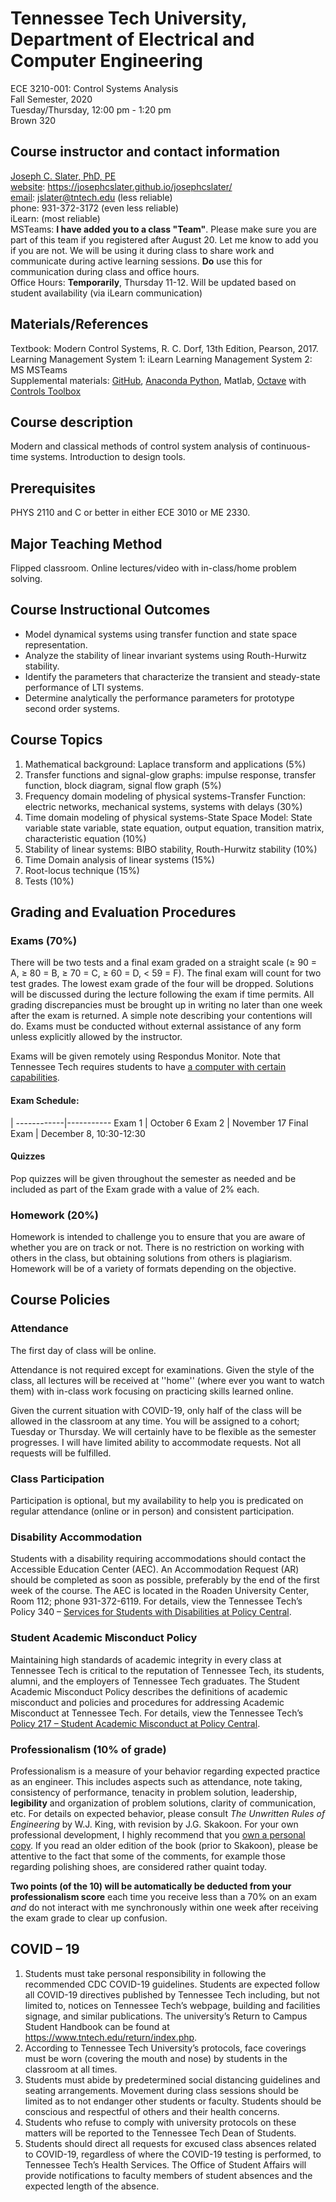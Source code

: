 

#   Tennessee Tech University, Department of Electrical and Computer Engineering
ECE 3210-001: Control Systems Analysis  
Fall Semester, 2020  
Tuesday/Thursday, 12:00 pm - 1:20 pm  
Brown 320    

##  Course instructor and contact information

[Joseph C. Slater, PhD, PE](https://josephcslater.github.io/josephcslater/)  
[website](https://josephcslater.github.io/josephcslater/): https://josephcslater.github.io/josephcslater/  
[email](mailto:jslater@tntech.edu): jslater@tntech.edu (less reliable)  
phone: 931-372-3172 (even less reliable)  
iLearn: (most reliable)  
MSTeams: **I have added you to a class "Team"**. Please make sure you are part of this team if you registered after August 20. Let me know to add you if you are not.  We will be using it during class to share work and communicate during active learning sessions. **Do** use this for communication during class and office hours.  
Office Hours: **Temporarily**, Thursday 11-12. Will be updated based on student availability (via iLearn communication)

##  Materials/References
Textbook: Modern Control Systems, R. C. Dorf, 13th Edition, Pearson, 2017.  
Learning Management System 1: iLearn
Learning Management System 2: MS MSTeams  
Supplemental materials: [GitHub](https://github.com/josephcslater/Tennessee_Tech_ECE_3210), [Anaconda Python](https://www.anaconda.com/products/individual), Matlab, [Octave](https://www.gnu.org/software/octave/) with [Controls Toolbox](https://wiki.octave.org/Category:Octave_Forge)

##  Course description
Modern and classical methods of control system analysis of continuous-time systems. Introduction to design tools.

##  Prerequisites
PHYS 2110 and C or better in either ECE 3010 or ME 2330.

##  Major Teaching Method
Flipped classroom. Online lectures/video with in-class/home problem solving.

##  Course Instructional Outcomes
- Model dynamical systems using transfer function and state space representation.
- Analyze the stability of linear invariant systems using Routh-Hurwitz stability.
- Identify the parameters that characterize the  transient and steady-state performance of LTI systems.
- Determine analytically the performance parameters for prototype second order systems.

##  Course Topics
1.  Mathematical background: Laplace transform and applications (5%)
2.  Transfer functions and signal-glow graphs: impulse response,
transfer function, block diagram, signal flow graph (5%)
3.  Frequency domain modeling of physical systems-Transfer Function:
electric networks, mechanical systems, systems with delays (30%)
4.  Time domain modeling of physical systems-State Space Model: State
variable state variable, state equation, output equation,
transition matrix, characteristic equation (10%)
5.  Stability of linear systems: BIBO stability, Routh-Hurwitz stability (10%)
6.  Time Domain analysis of linear systems (15%)
7.  Root-locus technique (15%)
8.  Tests (10%)

## Grading and Evaluation Procedures
<!-- a normal html comment   ### Grading and evaluation procedures -->

### Exams (70%)
There will be two tests and a final exam graded on a straight scale (≥ 90 = A, ≥ 80 = B, ≥ 70 = C, ≥ 60 = D, < 59 = F). The final exam will count for two test grades. The lowest exam grade of the four will be dropped. Solutions will be discussed during the lecture following the exam if time permits. All grading discrepancies must be brought up in writing no later than one week after the exam is returned. A simple note describing your contentions will do. Exams must be conducted without external assistance of any form unless explicitly allowed by the instructor.

Exams will be given remotely using Respondus Monitor. Note that Tennessee Tech requires students to have [a computer with certain capabilities](https://www.tntech.edu/engineering/programs/resources/comp-specs.php).

#### Exam Schedule:

 |
------------|-----------
Exam 1      | October 6
Exam 2      | November 17 
Final Exam  | December 8, 10:30-12:30



#### Quizzes
Pop quizzes will be given throughout the semester as needed and be included as part of the Exam grade with a value of 2% each.

### Homework (20%)
Homework is intended to challenge you to ensure that you are aware of whether you are on track or not. There is no restriction on working with others in the class, but obtaining solutions from others is plagiarism. Homework will be of a variety of formats depending on the objective.

##  Course Policies

###  Attendance
The first day of class will be online.

Attendance is not required except for examinations. Given the style of the class, all lectures will be received at ''home'' (where ever you want to watch them) with in-class work focusing on practicing skills learned online.

Given the current situation with COVID-19, only half of the class will be allowed in the classroom at any time. You will be assigned to a cohort; Tuesday or Thursday. We will certainly have to be flexible as the semester progresses. I will have limited ability to accommodate requests. Not all requests will be fulfilled.

###  Class Participation
Participation is optional, but my availability to help you is predicated on regular attendance (online or in person) and consistent participation.

###  Disability Accommodation
Students with a disability requiring accommodations should contact the Accessible Education Center (AEC).  An Accommodation Request (AR) should be completed as soon as possible, preferably by the end of the first week of the course.  The AEC is located in the Roaden University Center, Room 112; phone 931-372-6119. For details, view the Tennessee Tech’s Policy 340 – [Services for Students with Disabilities at Policy Central](www.tntech.edu/policies).

###  Student Academic Misconduct Policy
Maintaining high standards of academic integrity in every class at Tennessee Tech is critical to the reputation of Tennessee Tech, its students, alumni, and the employers of Tennessee Tech graduates. The Student Academic Misconduct Policy describes the definitions of academic misconduct and policies and procedures for addressing Academic Misconduct at Tennessee Tech.  For details, view the Tennessee Tech’s [Policy 217 – Student Academic Misconduct at Policy Central](https://tntech.policytech.com/dotNet/documents/?docid=701).


### Professionalism (10% of grade)
Professionalism is a measure of your behavior regarding expected practice as an engineer. This includes aspects such as attendance, note taking, consistency of performance, tenacity in problem solution, leadership, **legibility** and organization of problem solutions, clarity of communication, etc. For details on expected behavior, please consult *The Unwritten Rules of Engineering* by W.J. King, with revision by J.G. Skakoon. For your own professional development, I highly recommend that you [own a personal copy](https://www.amazon.com/Unwritten-Laws-Engineering-James-Skakoon-dp-0791861961/dp/0791861961/ref=mt_other?_encoding=UTF8&me=&qid=). If you read an older edition of the book (prior to Skakoon), please be attentive to the fact that some of the comments, for example those regarding polishing shoes, are considered rather quaint today.

**Two points (of the 10) will be automatically be deducted from your professionalism score** each time you receive less than a 70% on an exam *and* do not interact with me synchronously within one week after receiving the exam grade to clear up confusion.

## COVID – 19
1.	Students must take personal responsibility in following the recommended CDC COVID-19 guidelines. Students are expected follow all COVID-19 directives published by Tennessee Tech including, but not limited to, notices on Tennessee Tech’s webpage, building and facilities signage, and similar publications.  The university’s Return to Campus Student Handbook can be found at https://www.tntech.edu/return/index.php.
2.	According to Tennessee Tech University’s protocols, face coverings must be worn (covering the mouth and nose) by students in the classroom at all times.
3.	Students must abide by predetermined social distancing guidelines and seating arrangements. Movement during class sessions should be limited as to not endanger other students or faculty. Students should be conscious and respectful of others and their health concerns.
4.	Students who refuse to comply with university protocols on these matters will be reported to the Tennessee Tech Dean of Students.
5.	Students should direct all requests for excused class absences related to COVID-19, regardless of where the COVID-19 testing is performed, to Tennessee Tech’s Health Services.  The Office of Student Affairs will provide notifications to faculty members of student absences and the expected length of the absence.

